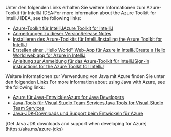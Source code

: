 <span data-ttu-id="6e0cb-101">Unter den folgenden Links erhalten Sie weitere Informationen zum Azure-Toolkit für IntelliJ IDEA:</span><span class="sxs-lookup"><span data-stu-id="6e0cb-101">For more information about the Azure Toolkit for IntelliJ IDEA, see the following links:</span></span> 

* [<span data-ttu-id="6e0cb-102">Azure-Toolkit für IntelliJ</span><span class="sxs-lookup"><span data-stu-id="6e0cb-102">Azure Toolkit for IntelliJ</span></span>](../intellij/azure-toolkit-for-intellij.md) 
* [<span data-ttu-id="6e0cb-103">Anmerkungen zu dieser Version</span><span class="sxs-lookup"><span data-stu-id="6e0cb-103">Release Notes</span></span>](https://github.com/Microsoft/azure-tools-for-java/releases) 
* [<span data-ttu-id="6e0cb-104">Installieren des Azure-Toolkits für IntelliJ</span><span class="sxs-lookup"><span data-stu-id="6e0cb-104">Installing the Azure Toolkit for IntelliJ</span></span>](../intellij/azure-toolkit-for-intellij-installation.md) 
* [<span data-ttu-id="6e0cb-105">Erstellen einer „Hello World“-Web-App für Azure in IntelliJ</span><span class="sxs-lookup"><span data-stu-id="6e0cb-105">Create a Hello World web app for Azure in IntelliJ</span></span>](../intellij/azure-toolkit-for-intellij-create-hello-world-web-app.md) 
* [<span data-ttu-id="6e0cb-106">Anleitung zur Anmeldung für das Azure-Toolkit für IntelliJ</span><span class="sxs-lookup"><span data-stu-id="6e0cb-106">Sign-in instructions for the Azure Toolkit for IntelliJ</span></span>](../intellij/azure-toolkit-for-intellij-sign-in-instructions.md) 

<span data-ttu-id="6e0cb-107">Weitere Informationen zur Verwendung von Java mit Azure finden Sie unter den folgenden Links:</span><span class="sxs-lookup"><span data-stu-id="6e0cb-107">For more information about using Java with Azure, see the following links:</span></span> 

* [<span data-ttu-id="6e0cb-108">Azure für Java-Entwickler</span><span class="sxs-lookup"><span data-stu-id="6e0cb-108">Azure for Java Developers</span></span>](https://docs.microsoft.com/java/azure/) 
* [<span data-ttu-id="6e0cb-109">Java-Tools für Visual Studio Team Services</span><span class="sxs-lookup"><span data-stu-id="6e0cb-109">Java Tools for Visual Studio Team Services</span></span>](https://java.visualstudio.com/) 
* <span data-ttu-id="6e0cb-110">[Java-JDK-Downloads und Support beim Entwickeln für Azure](https://aka.ms/azure-jdks)
<!-- TODO: Add URLs for Java in VSCode here --></span><span class="sxs-lookup"><span data-stu-id="6e0cb-110">[Get Java JDK downloads and support when developing for Azure](https://aka.ms/azure-jdks)
<!-- TODO: Add URLs for Java in VSCode here --></span></span> 
